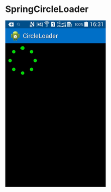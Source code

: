 # SpringCircleLoader
![](https://github.com/matthew-ZH/SpringCircleLoader/raw/master/demo/springloading.gif)  
